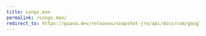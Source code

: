 ```yaml
---
title: Longs.max
permalink: /Longs.max/
redirect_to: https://guava.dev/releases/snapshot-jre/api/docs/com/google/common/primitives/Longs.html#max-long...-
---
```

